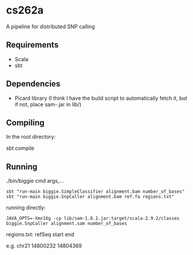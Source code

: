 cs262a
======

A pipeline for distributed SNP calling

Requirements
------------
* Scala
* sbt

Dependencies
------------
* Picard library (I think I have the build script to automatically fetch it, but if not, place sam-<version>.jar in lib/)

Compiling
---------
In the root directory:

  sbt compile

Running
-------
./bin/biggie cmd args,...

    sbt "run-main biggie.SimpleClassifier alignment.bam number_of_bases"
    sbt "run-main biggie.SnpCaller alignment.bam ref.fa regions.txt"

running directly:

    JAVA_OPTS=-Xmx16g -cp lib/sam-1.8.1.jar:target/scala-2.9.2/classes biggie.SnpCaller alignment.sam number_of_bases

regions.txt:
refSeq	start	end

e.g.
chr21	14800232	14804369
